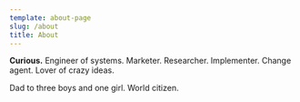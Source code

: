 ```yaml
---
template: about-page
slug: /about
title: About
---
```

**Curious.** Engineer of systems. Marketer. Researcher. Implementer. Change agent. Lover of crazy ideas.

Dad to three boys and one girl. World citizen.